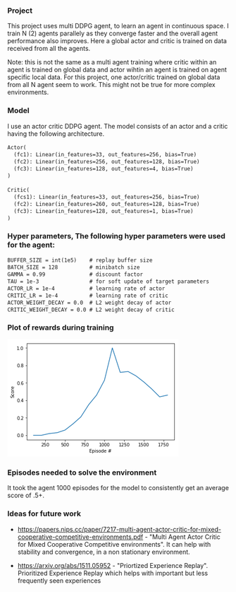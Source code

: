 ### Project 
This project uses multi DDPG agent, to learn an agent in continuous space. I train N (2) agents parallely as they converge faster and the overall agent performance also improves. Here a global actor and critic is trained on data received from all the agents. 

Note: this is not the same as a multi agent training where critic within an agent is trained on global data and actor wihtin an agent is trained on agent specific local data. For this project, one actor/critic trained on global data from all N agent seem to work. This might not be true for more complex environments. 

### Model

I use an actor critic DDPG agent. The model consists of an actor and a critic having the following architecture.

```
Actor(
  (fc1): Linear(in_features=33, out_features=256, bias=True)
  (fc2): Linear(in_features=256, out_features=128, bias=True)
  (fc3): Linear(in_features=128, out_features=4, bias=True)
)

Critic(
  (fcs1): Linear(in_features=33, out_features=256, bias=True)
  (fc2): Linear(in_features=260, out_features=128, bias=True)
  (fc3): Linear(in_features=128, out_features=1, bias=True)
)
```

### Hyper parameters, The following hyper parameters were used for the agent:

```
BUFFER_SIZE = int(1e5)    # replay buffer size
BATCH_SIZE = 128          # minibatch size
GAMMA = 0.99              # discount factor
TAU = 1e-3                # for soft update of target parameters
ACTOR_LR = 1e-4           # learning rate of actor 
CRITIC_LR = 1e-4          # learning rate of critic
ACTOR_WEIGHT_DECAY = 0.0  # L2 weight decay of actor
CRITIC_WEIGHT_DECAY = 0.0 # L2 weight decay of critic
```
### Plot of rewards during training

![Reward plot](https://github.com/karanjude/DeepRL/blob/master/p3_colloborate_compete/training_reward_plot.png "Training Reward Plot")

### Episodes needed to solve the environment

It took the agent 1000 episodes for the model to consistently get an average score of .5+. 

### Ideas for future work

- https://papers.nips.cc/paper/7217-multi-agent-actor-critic-for-mixed-cooperative-competitive-environments.pdf  - "Multi Agent Actor Critic for Mixed Cooperative Competitive environments". It can help with stability and convergence, in a non stationary environment.

- https://arxiv.org/abs/1511.05952 - "Priortized Experience Replay". Prioritized Experience Replay which helps with important but less frequently seen experiences

